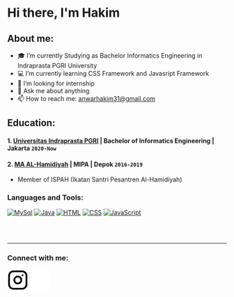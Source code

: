 # Hi there, I'm Hakim 
##  About me:
- 🎓 I’m currently Studying as Bachelor Informatics Engineering in Indraprasta PGRI University
- 💻 I’m currently learning CSS Framework and Javasript Framework
- 💼 I’m looking for internship
- 💬 Ask me about anything
- 📫 How to reach me: anwarhakim31@gmail.com

## Education:

#### 1. [Universitas Indraprasta PGRI](https://www.unindra.ac.id) | Bachelor of Informatics Engineering | Jakarta `2020-Now`
 
#### 2. [MA AL-Hamidiyah](https://www.al-hamidiyah.sch.id) | MIPA | Depok `2016-2019`
   - Member of ISPAH (Ikatan Santri Pesantren Al-Hamidiyah) 

### Languages and Tools:

[<img src="https://camo.githubusercontent.com/3b647b6800ef2b45b490303c1ddd746b5472d0ababb9e8e7aea858398124a872/68747470733a2f2f696d672e736869656c64732e696f2f62616467652f2d4d7953514c2d3035313232413f7374796c653d666c6174266c6f676f3d6d7973716c266c6f676f436f6c6f723d7768697465" alt="MySql" data-canonical-src="https://img.shields.io/badge/-MySQL-05122A?style=flat&amp;logo=mysql&amp;logoColor=white" style="max-width: 100%;">][webdev]
[<img src="https://camo.githubusercontent.com/454e83d17926a111cae0289905da20f6432cb0a6c0a315f558ad9bdcefc986ad/68747470733a2f2f696d672e736869656c64732e696f2f62616467652f2d4a6176612d3035313232413f7374796c653d666c6174266c6f676f3d6a617661266c6f676f436f6c6f723d7768697465" alt="Java" data-canonical-src="https://img.shields.io/badge/-Java-05122A?style=flat&amp;logo=java&amp;logoColor=white" style="max-width: 100%;">][webdev]
[<img src="https://camo.githubusercontent.com/f5d8f5bac7a140bdf85a42fc9bb0bb6bc51cdedce8efb7ff5c8bafea12d86342/68747470733a2f2f696d672e736869656c64732e696f2f62616467652f2d48544d4c2d3035313232413f7374796c653d666c6174266c6f676f3d48544d4c35" alt="HTML" data-canonical-src="https://img.shields.io/badge/-HTML-05122A?style=flat&amp;logo=HTML5" style="max-width: 100%;">][webdev]
[<img src="https://camo.githubusercontent.com/9b95f14b76aeda0fd717bebe3729a10b90cd62e94e920726111a4b4d6c87fcd4/68747470733a2f2f696d672e736869656c64732e696f2f62616467652f2d4353532d3035313232413f7374796c653d666c6174266c6f676f3d43535333266c6f676f436f6c6f723d313537324236" alt="CSS" data-canonical-src="https://img.shields.io/badge/-CSS-05122A?style=flat&amp;logo=CSS3&amp;logoColor=1572B6" style="max-width: 100%;">][webdev]
[<img src="https://camo.githubusercontent.com/b95a05885d234291abaea2ccdecbad37bfb47c2964ae818526d76905d8d49438/68747470733a2f2f696d672e736869656c64732e696f2f62616467652f2d4a6176615363726970742d3035313232413f7374796c653d666c6174266c6f676f3d6a617661736372697074" alt="JavaScript" data-canonical-src="https://img.shields.io/badge/-JavaScript-05122A?style=flat&amp;logo=javascript" style="max-width: 100%;">][webdev]

<br />
<br />

---
### Connect with me:
[![website](./img/instagram-light.svg)](https://instagram.com/anwarhakimz#gh-light-mode-only)
[![website](./img/instagram-dark.svg)](https://instagram.com/anwarhakimz#gh-dark-mode-only)

[webdev]: https://github.com/vincentwidyan/vincentwidyan


